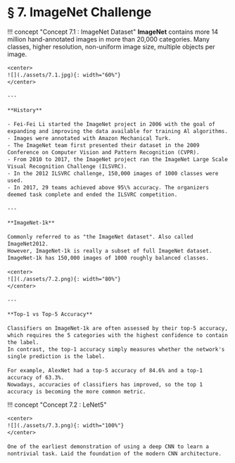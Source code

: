 # § 7. ImageNet Challenge

!!! concept "Concept 7.1 : ImageNet Dataset"
    **ImageNet** contains more 14 million hand-annotated images in more than 20,000 categories.
    Many classes, higher resolution, non-uniform image size, multiple objects per image.

    <center>
    ![](./assets/7.1.jpg){: width="60%"}
    </center>

    ---

    **History**

    - Fei-Fei Li started the ImageNet project in 2006 with the goal of expanding and improving the data available for training Al algorithms.
    - Images were annotated with Amazon Mechanical Turk.
    - The ImageNet team first presented their dataset in the 2009 Conference on Computer Vision and Pattern Recognition (CVPR).
    - From 2010 to 2017, the ImageNet project ran the ImageNet Large Scale Visual Recognition Challenge (ILSVRC).
    - In the 2012 ILSVRC challenge, 150,000 images of 1000 classes were used.
    - In 2017, 29 teams achieved above 95\% accuracy. The organizers deemed task complete and ended the ILSVRC competition.
    
    ---

    **ImageNet-1k**

    Commonly referred to as "the ImageNet dataset". Also called ImageNet2012.
    However, ImageNet-1k is really a subset of full ImageNet dataset.
    ImageNet-1k has 150,000 images of 1000 roughly balanced classes.

    <center>
    ![](./assets/7.2.png){: width="80%"}
    </center>

    ---

    **Top-1 vs Top-5 Accuracy**

    Classifiers on ImageNet-1k are often assessed by their top-5 accuracy, which requires the 5 categories with the highest confidence to contain the label.
    In contrast, the top-1 accuracy simply measures whether the network's single prediction is the label.
    
    For example, AlexNet had a top-5 accuracy of 84.6% and a top-1 accuracy of 63.3%.
    Nowadays, accuracies of classifiers has improved, so the top 1 accuracy is becoming the more common metric.

!!! concept "Concept 7.2 : LeNet5"
    
    <center>
    ![](./assets/7.3.png){: width="100%"}
    </center>

    One of the earliest demonstration of using a deep CNN to learn a nontrivial task. Laid the foundation of the modern CNN architecture.
